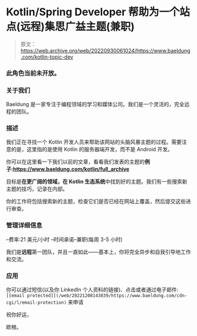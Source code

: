 # Kotlin/Spring Developer 帮助为一个站点(远程)集思广益主题(兼职)

> 原文：<https://web.archive.org/web/20220930061024/https://www.baeldung.com/kotlin-topic-dev>

### 此角色当前未开放。

### 关于我们

Baeldung 是一家专注于编程领域的学习和媒体公司。我们是一个灵活的，完全远程的团队。

### 描述

我们正在寻找一个 Kotlin 开发人员来帮助该网站的头脑风暴主题的过程。需要注意的是，这里指的是使用 Kotlin 的服务器端开发，而不是 Android 开发。

你可以在这里看一下我们以前的文章，看看我们发表的主题的**例子:https://www.baeldung.com/kotlin/full_archive**

目标是**在更广阔的领域，在 Kotlin 生态系统**中找到好的主题。我们有一些搜索新主题的技巧，记录在内部。

你的工作将包括搜索新的主题，检查它们是否已经在网站上覆盖，然后提交这些进行审查。

### 管理详细信息

–费率:21 美元/小时
–时间承诺–兼职(每周 3-5 小时)

我们是**远程**第一团队，并且一直如此——基本上，你将完全异步和自我引导地工作和交流。

### **应用**

你可以通过短信(以及你 LinkedIn 个人资料的链接)、点击[](/web/20221208143839/https://www.baeldung.com/job-contact)或者通过电子邮件:`[[email protected]](/web/20221208143839/https://www.baeldung.com/cdn-cgi/l/email-protection)` 来申请

祝你好运，

欧根。
